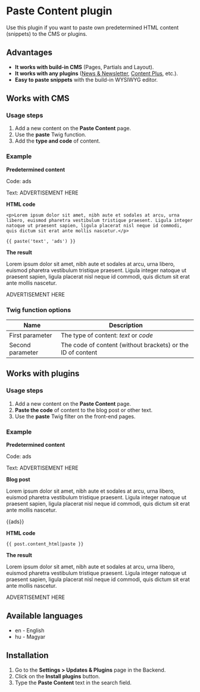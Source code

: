 # Paste Content plugin
Use this plugin if you want to paste own predetermined HTML content (snippets) to the CMS or plugins.

## Advantages
* __It works with build-in CMS__ (Pages, Partials and Layout).
* __It works with any plugins__ ([News & Newsletter](http://octobercms.com/plugin/indikator-news), [Content Plus](http://octobercms.com/plugin/indikator-content), etc.).
* __Easy to paste snippets__ with the build-in WYSIWYG editor.

## Works with CMS
### Usage steps
1. Add a new content on the __Paste Content__ page.
1. Use the __paste__ Twig function.
1. Add the __type and code__ of content.

### Example
__Predetermined content__

Code: ads

Text: ADVERTISEMENT HERE

__HTML code__
```
<p>Lorem ipsum dolor sit amet, nibh aute et sodales at arcu, urna libero, euismod pharetra vestibulum tristique praesent. Ligula integer natoque ut praesent sapien, ligula placerat nisl neque id commodi, quis dictum sit erat ante mollis nascetur.</p>

{{ paste('text', 'ads') }}
```

__The result__

Lorem ipsum dolor sit amet, nibh aute et sodales at arcu, urna libero, euismod pharetra vestibulum tristique praesent. Ligula integer natoque ut praesent sapien, ligula placerat nisl neque id commodi, quis dictum sit erat ante mollis nascetur.

ADVERTISEMENT HERE

### Twig function options
Name | Description
----------- | -----------
First parameter | The type of content: _text_ or _code_
Second parameter | The code of content (without brackets) or the ID of content

## Works with plugins
### Usage steps
1. Add a new content on the __Paste Content__ page.
1. __Paste the code__ of content to the blog post or other text.
1. Use the __paste__ Twig filter on the front-end pages.

### Example
__Predetermined content__

Code: ads

Text: ADVERTISEMENT HERE

__Blog post__

Lorem ipsum dolor sit amet, nibh aute et sodales at arcu, urna libero, euismod pharetra vestibulum tristique praesent. Ligula integer natoque ut praesent sapien, ligula placerat nisl neque id commodi, quis dictum sit erat ante mollis nascetur.

{{ads}}

__HTML code__
```
{{ post.content_html|paste }}
```

__The result__

Lorem ipsum dolor sit amet, nibh aute et sodales at arcu, urna libero, euismod pharetra vestibulum tristique praesent. Ligula integer natoque ut praesent sapien, ligula placerat nisl neque id commodi, quis dictum sit erat ante mollis nascetur.

ADVERTISEMENT HERE

## Available languages
* en - English
* hu - Magyar

## Installation
1. Go to the __Settings > Updates & Plugins__ page in the Backend.
1. Click on the __Install plugins__ button.
1. Type the __Paste Content__ text in the search field.
